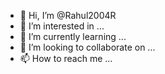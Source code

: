 - 👋 Hi, I’m @Rahul2004R
- 👀 I’m interested in ...
- 🌱 I’m currently learning ...
- 💞️ I’m looking to collaborate on ...
- 📫 How to reach me ...

<!---
Rahul2004R/Rahul2004R is a ✨ special ✨ repository because its `README.md` (this file) appears on your GitHub profile.
You can click the Preview link to take a look at your changes.
--->
